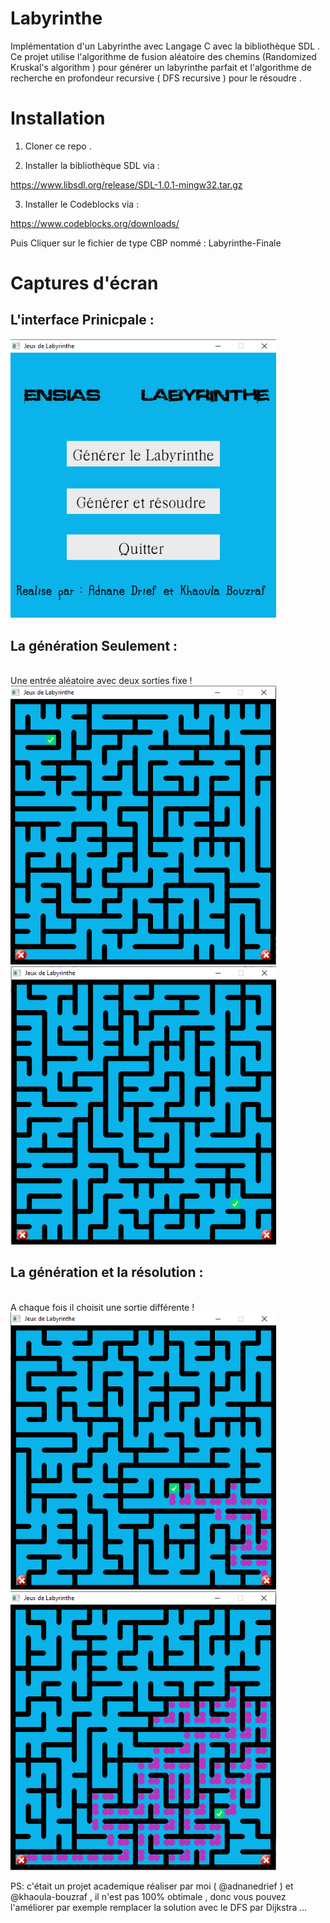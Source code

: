 # Labyrinthe

Implémentation d'un Labyrinthe avec Langage C avec la bibliothèque SDL .
Ce projet utilise l'algorithme de fusion aléatoire des chemins (Randomized Kruskal's algorithm ) pour générer un  labyrinthe parfait et l'algorithme de  recherche en profondeur  recursive ( DFS recursive ) pour le résoudre . 

# Installation

1) Cloner ce repo .

2) Installer la bibliothèque SDL via : 

https://www.libsdl.org/release/SDL-1.0.1-mingw32.tar.gz

3) Installer le Codeblocks via : 

https://www.codeblocks.org/downloads/

Puis Cliquer sur le fichier de type CBP nommé : Labyrinthe-Finale

# Captures d'écran 

## L'interface Prinicpale : ## 

<img src="https://github.com/adnanedrief/Labyrinthe/blob/main/Menu.png" width="425"/>

## La génération Seulement : ##
<br>Une entrée aléatoire avec deux sorties fixe ! <br>
<img src="https://github.com/adnanedrief/Labyrinthe/blob/main/labyrinthe.png" width="425"/> <img src="https://github.com/adnanedrief/Labyrinthe/blob/main/labyrinthe2.png" width="425"/>
## La génération et la résolution : ##
<br>A chaque fois il choisit une sortie différente ! <br>
<img src="https://github.com/adnanedrief/Labyrinthe/blob/main/solution1.png" width="425"/> <img src="https://github.com/adnanedrief/Labyrinthe/blob/main/solution2.png" width="425"/>


PS: c'était un projet academique réaliser par moi ( @adnanedrief  ) et @khaoula-bouzraf , il n'est pas 100% obtimale , donc vous pouvez l'améliorer par exemple remplacer la solution avec le  DFS par Dijkstra ... 
